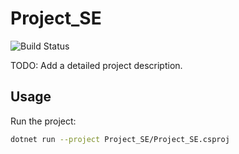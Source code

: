 # Project_SE

![Build Status](https://img.shields.io/badge/build-passing-brightgreen)

TODO: Add a detailed project description.

## Usage

Run the project:

```bash
dotnet run --project Project_SE/Project_SE.csproj